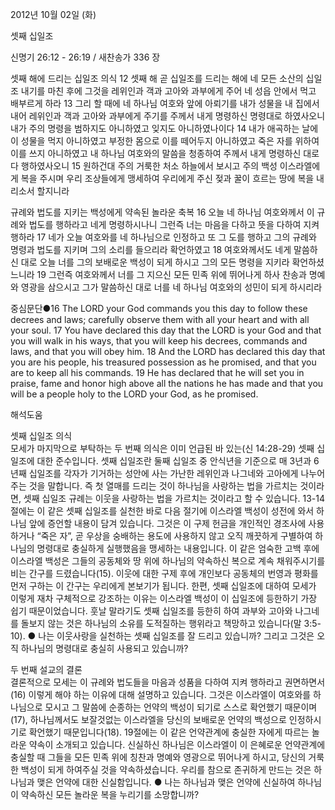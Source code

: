2012년 10월 02일 (화)

셋째 십일조



신명기 26:12 - 26:19 / 새찬송가 336 장


셋째 해에 드리는 십일조 의식
12 셋째 해 곧 십일조를 드리는 해에 네 모든 소산의 십일조 내기를 마친 후에 그것을 레위인과 객과 고아와 과부에게 주어 네 성읍 안에서 먹고 배부르게 하라 13 그리 할 때에 네 하나님 여호와 앞에 아뢰기를 내가 성물을 내 집에서 내어 레위인과 객과 고아와 과부에게 주기를 주께서 내게 명령하신 명령대로 하였사오니 내가 주의 명령을 범하지도 아니하였고 잊지도 아니하였나이다 14 내가 애곡하는 날에 이 성물을 먹지 아니하였고 부정한 몸으로 이를 떼어두지 아니하였고 죽은 자를 위하여 이를 쓰지 아니하였고 내 하나님 여호와의 말씀을 청종하여 주께서 내게 명령하신 대로 다 행하였사오니 15 원하건대 주의 거룩한 처소 하늘에서 보시고 주의 백성 이스라엘에게 복을 주시며 우리 조상들에게 맹세하여 우리에게 주신 젖과 꿀이 흐르는 땅에 복을 내리소서 할지니라

규례와 법도를 지키는 백성에게 약속된 놀라운 축복
16 오늘 네 하나님 여호와께서 이 규례와 법도를 행하라고 네게 명령하시나니 그런즉 너는 마음을 다하고 뜻을 다하여 지켜 행하라 17 네가 오늘 여호와를 네 하나님으로 인정하고 또 그 도를 행하고 그의 규례와 명령과 법도를 지키며 그의 소리를 들으리라 확언하였고 18 여호와께서도 네게 말씀하신 대로 오늘 너를 그의 보배로운 백성이 되게 하시고 그의 모든 명령을 지키라 확언하셨느니라 19 그런즉 여호와께서 너를 그 지으신 모든 민족 위에 뛰어나게 하사 찬송과 명예와 영광을 삼으시고 그가 말씀하신 대로 너를 네 하나님 여호와의 성민이 되게 하시리라

중심문단●16 The LORD your God commands you this day to follow these decrees and laws; carefully observe them with all your heart and with all your soul. 17 You have declared this day that the LORD is your God and that you will walk in his ways, that you will keep his decrees, commands and laws, and that you will obey him. 18 And the LORD has declared this day that you are his people, his treasured possession as he promised, and that you are to keep all his commands. 19 He has declared that he will set you in praise, fame and honor high above all the nations he has made and that you will be a people holy to the LORD your God, as he promised.

해석도움





셋째 십일조 의식  
모세가 마지막으로 부탁하는 두 번째 의식은 이미 언급된 바 있는(신 14:28-29) 셋째 십일조에 대한 준수입니다. 셋째 십일조란 둘째 십일조 중 안식년을 기준으로 매 3년과 6년째 십일조를 각자가 기거하는 성안에 사는 가난한 레위인과 나그네와 고아에게 나누어 주는 것을 말합니다. 즉 첫 열매를 드리는 것이 하나님을 사랑하는 법을 가르치는 것이라면, 셋째 십일조 규례는 이웃을 사랑하는 법을 가르치는 것이라고 할 수 있습니다. 13-14절에는 이 같은 셋째 십일조를 실천한 바로 다음 절기에 이스라엘 백성이 성전에 와서 하나님 앞에 증언할 내용이 담겨 있습니다. 그것은 이 구제 헌금을 개인적인 경조사에 사용하거나 “죽은 자”, 곧 우상을 숭배하는 용도에 사용하지 않고 오직 깨끗하게 구별하여 하나님의 명령대로 충실하게 실행했음을 맹세하는 내용입니다. 이 같은 엄숙한 고백 후에 이스라엘 백성은 그들의 공동체와 땅 위에 하나님의 약속하신 복으로 계속 채워주시기를 비는 간구를 드렸습니다(15). 이웃에 대한 구제 후에 개인보다 공동체의 번영과 평화를 먼저 구하는 이 간구는 우리에게 본보기가 됩니다. 한편, 셋째 십일조에 대하여 모세가 이렇게 재차 구체적으로 강조하는 이유는 이스라엘 백성이 이 십일조에 등한하기 가장 쉽기 때문이었습니다. 훗날 말라기도 셋째 십일조를 등한히 하여 과부와 고아와 나그네를 돌보지 않는 것은 하나님의 소유를 도적질하는 행위라고 책망하고 있습니다(말 3:5-10).
● 나는 이웃사랑을 실천하는 셋째 십일조를 잘 드리고 있습니까? 그리고 그것은 오직 하나님의 명령대로 충실히 사용되고 있습니까?

두 번째 설교의 결론  
결론적으로 모세는 이 규례와 법도들을 마음과 성품을 다하여 지켜 행하라고 권면하면서(16) 이렇게 해야 하는 이유에 대해 설명하고 있습니다. 그것은 이스라엘이 여호와를 하나님으로 모시고 그 말씀에 순종하는 언약의 백성이 되기로 스스로 확언했기 때문이며(17), 하나님께서도 보잘것없는 이스라엘을 당신의 보배로운 언약의 백성으로 인정하시기로 확언했기 때문입니다(18). 19절에는 이 같은 언약관계에 충실한 자에게 따르는 놀라운 약속이 소개되고 있습니다. 신실하신 하나님은 이스라엘이 이 은혜로운 언약관계에 충실할 때 그들을 모든 민족 위에 칭찬과 명예와 영광으로 뛰어나게 하시고, 당신의 거룩한 백성이 되게 하여주실 것을 약속하셨습니다. 우리를 참으로 존귀하게 만드는 것은 하나님과 맺은 언약에 대한 신실함입니다.
● 나는 하나님과 맺은 언약에 신실하여 하나님이 약속하신 모든 놀라운 복을 누리기를 소망합니까?